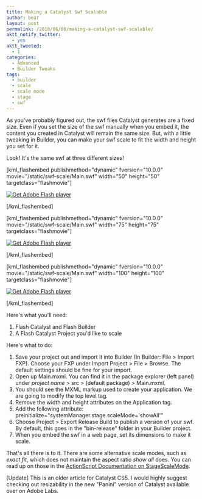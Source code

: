 ```yaml
---
title: Making a Catalyst Swf Scalable
author: bear
layout: post
permalink: /2010/06/08/making-a-catalyst-swf-scalable/
aktt_notify_twitter:
  - yes
aktt_tweeted:
  - 1
categories:
  - Advanced
  - Builder Tweaks
tags:
  - builder
  - scale
  - scale mode
  - stage
  - swf
---
```

As you've probably figured out, the swf files Catalyst generates are a fixed size. Even if you set the size of the swf manually when you embed it, the content you created in Catalyst will remain the same size. But, with a little tweaking in Builder, you can make your swf scale to fit the width and height you set for it.

Look! It's the same swf at three different sizes!

[kml_flashembed publishmethod="dynamic" fversion="10.0.0" movie="/static/swf-scale/Main.swf" width="50" height="50" targetclass="flashmovie"]

[![Get Adobe Flash player][1]][2]

[/kml_flashembed]

[kml_flashembed publishmethod="dynamic" fversion="10.0.0" movie="/static/swf-scale/Main.swf" width="75" height="75" targetclass="flashmovie"]

[![Get Adobe Flash player][1]][2]

[/kml_flashembed]

[kml_flashembed publishmethod="dynamic" fversion="10.0.0" movie="/static/swf-scale/Main.swf" width="100" height="100" targetclass="flashmovie"]

[![Get Adobe Flash player][1]][2]

[/kml_flashembed]

<!--more-->Here's what you'll need:

  1. Flash Catalyst and Flash Builder
  2. A Flash Catalyst Project you'd like to scale

Here's what to do:

  1. Save your project out and import it into Builder (In Builder: File > Import FXP). Choose your FXP under Import Project > File > Browse. The default settings should be fine for your import.
  2. Open up Main.mxml. You can find it in the package explorer (left panel) under *project name* > src > (default package) > Main.mxml.
  3. You should see the MXML markup used to create your application. We are going to modify the top level <Application> tag.
  4. Remove the width and height attributes on the Application tag.
  5. Add the following attribute: preinitialize="systemManager.stage.scaleMode='showAll'"
  6. Choose Project > Export Release Build to publish a version of your swf. By default, this goes in the "bin-release" folder in your Builder project.
  7. When you embed the swf in a web page, set its dimensions to make it scale.

That's all there is to it. There are some alternative scale modes, such as *exact fit*, which does not maintain the aspect ratio *show all* does. You can read up on those in the [ActionScript Documentation on StageScaleMode][3].

[Update] This is an older article for Catalyst CS5. I would highly suggest checking out resizability in the new "Panini" version of Catalyst available over on Adobe Labs.

 [1]: http://www.adobe.com/images/shared/download_buttons/get_flash_player.gif
 [2]: http://adobe.com/go/getflashplayer
 [3]: http://www.adobe.com/livedocs/flash/9.0/ActionScriptLangRefV3/flash/display/StageScaleMode.html